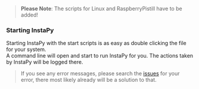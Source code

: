 > **Please Note**: The scripts for Linux and RaspberryPistill have to be added!

### Starting InstaPy

Starting InstaPy with the start scripts is as easy as double clicking the file for your system.   
A command line will open and start to run InstaPy for you.
The actions taken by InstaPy will be logged there.

> If you see any error messages, please search the [issues](https://github.com/timgrossmann/InstaPy/issues) for your error, there most likely already will be a solution to that.

